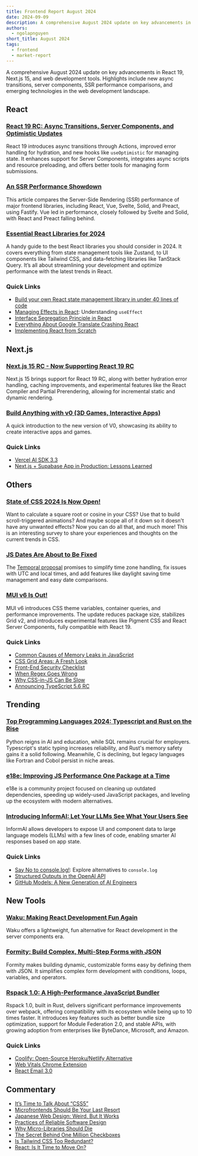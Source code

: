 ```yaml
---
title: Frontend Report August 2024
date: 2024-09-09
description: A comprehensive August 2024 update on key advancements in React 19, Next.js 15, and web development tools. Highlights include new async transitions, server components, SSR performance comparisons, and emerging technologies in the web development landscape
authors:
  - ngolapnguyen
short_title: August 2024
tags:
  - frontend
  - market-report
---
```


A comprehensive August 2024 update on key advancements in React 19, Next.js 15, and web development tools. Highlights include new async transitions, server components, SSR performance comparisons, and emerging technologies in the web development landscape.

## React

### [React 19 RC: Async Transitions, Server Components, and Optimistic Updates](https://react.dev/blog/2024/04/25/react-19#whats-new-in-react-19)

React 19 introduces async transitions through Actions, improved error handling for hydration, and new hooks like `useOptimistic` for managing state. It enhances support for Server Components, integrates async scripts and resource preloading, and offers better tools for managing form submissions.

### [An SSR Performance Showdown](https://blog.platformatic.dev/ssr-performance-showdown)

This article compares the Server-Side Rendering (SSR) performance of major frontend libraries, including React, Vue, Svelte, Solid, and Preact, using Fastify. Vue led in performance, closely followed by Svelte and Solid, with React and Preact falling behind.

### [Essential React Libraries for 2024](https://www.robinwieruch.de/react-libraries/)

A handy guide to the best React libraries you should consider in 2024. It covers everything from state management tools like Zustand, to UI components like Tailwind CSS, and data-fetching libraries like TanStack Query. It’s all about streamlining your development and optimize performance with the latest trends in React.

### Quick Links

- [Build your own React state management library in under 40 lines of code](https://paripsky.github.io/blog/build-your-own-react-state-management/)
- [Managing Effects in React](https://ui.dev/c/react/effects): Understanding `useEffect`
- [Interface Segregation Principle in React](https://alexkondov.com/interface-segregation-principle-in-react/)
- [Everything About Google Translate Crashing React](https://martijnhols.nl/gists/everything-about-google-translate-crashing-react)
- [Implementing React from Scratch](https://www.rob.directory/blog/react-from-scratch)

## Next.js

### [Next.js 15 RC - Now Supporting React 19 RC](https://www.syncfusion.com/blogs/post/whats-new-in-next-js-15-rc/amp)

Next.js 15 brings support for React 19 RC, along with better hydration error handling, caching improvements, and experimental features like the React Compiler and Partial Prerendering, allowing for incremental static and dynamic rendering.

### [Build Anything with v0 (3D Games, Interactive Apps)](https://www.youtube.com/watch?v=zA-eCGFBXjM)

A quick introduction to the new version of V0, showcasing its ability to create interactive apps and games.

### Quick Links

- [Vercel AI SDK 3.3](https://vercel.com/blog/vercel-ai-sdk-3-3)
- [Next.js + Supabase App in Production: Lessons Learned](https://catjam.fi/articles/next-supabase-what-do-differently)

## Others

### [State of CSS 2024 Is Now Open!](https://survey.devographics.com/en-US/survey/state-of-css/2024)

Want to calculate a square root or cosine in your CSS? Use that to build scroll-triggered animations? And maybe scope all of it down so it doesn't have any unwanted effects? Now you can do all that, and much more! This is an interesting survey to share your experiences and thoughts on the current trends in CSS.

### [JS Dates Are About to Be Fixed](https://docs.timetime.in/blog/js-dates-finally-fixed)

The [Temporal proposal](https://github.com/tc39/proposal-temporal) promises to simplify time zone handling, fix issues with UTC and local times, and add features like daylight saving time management and easy date comparisons.

### [MUI v6 Is Out!](https://mui.com/blog/material-ui-v6-is-out/)

MUI v6 introduces CSS theme variables, container queries, and performance improvements. The update reduces package size, stabilizes Grid v2, and introduces experimental features like Pigment CSS and React Server Components, fully compatible with React 19.

### Quick Links

- [Common Causes of Memory Leaks in JavaScript](https://www.trevorlasn.com/blog/common-causes-of-memory-leaks-in-javascript)
- [CSS Grid Areas: A Fresh Look](https://ishadeed.com/article/css-grid-area/)
- [Front-End Security Checklist](https://www.trevorlasn.com/blog/frontend-security-checklist)
- [When Regex Goes Wrong](https://www.trevorlasn.com/blog/when-regex-goes-wrong)
- [Why CSS-in-JS Can Be Slow](https://playfulprogramming.com/posts/why-is-css-in-js-slow)
- [Announcing TypeScript 5.6 RC](https://devblogs.microsoft.com/typescript/announcing-typescript-5-6-rc/)

## Trending

### [Top Programming Languages 2024: Typescript and Rust on the Rise](https://spectrum.ieee.org/top-programming-languages-2024)

Python reigns in AI and education, while SQL remains crucial for employers. Typescript's static typing increases reliability, and Rust's memory safety gains it a solid following. Meanwhile, C is declining, but legacy languages like Fortran and Cobol persist in niche areas.

### [e18e: Improving JS Performance One Package at a Time](https://e18e.dev/?ck_subscriber_id=2328911063)

e18e is a community project focused on cleaning up outdated dependencies, speeding up widely-used JavaScript packages, and leveling up the ecosystem with modern alternatives.

### [Introducing InformAI: Let Your LLMs See What Your Users See](https://edspencer.net/2024/8/26/introducing-inform-ai)

InformAI allows developers to expose UI and component data to large language models (LLMs) with a few lines of code, enabling smarter AI responses based on app state.

### Quick Links

- [Say No to console.log!](https://dev.to/alishgiri/say-no-to-consolelog-556n): Explore alternatives to `console.log`
- [Structured Outputs in the OpenAI API](https://openai.com/index/introducing-structured-outputs-in-the-api/)
- [GitHub Models: A New Generation of AI Engineers](https://github.blog/news-insights/product-news/introducing-github-models/)

## New Tools

### [Waku: Making React Development Fun Again](https://waku.gg/)

Waku offers a lightweight, fun alternative for React development in the server components era.

### [Formity: Build Complex, Multi-Step Forms with JSON](https://www.formity.app/)

Formity makes building dynamic, customizable forms easy by defining them with JSON. It simplifies complex form development with conditions, loops, variables, and operators.

### [Rspack 1.0: A High-Performance JavaScript Bundler](https://rspack.dev/blog/announcing-1-0)

Rspack 1.0, built in Rust, delivers significant performance improvements over webpack, offering compatibility with its ecosystem while being up to 10 times faster. It introduces key features such as better bundle size optimization, support for Module Federation 2.0, and stable APIs, with growing adoption from enterprises like ByteDance, Microsoft, and Amazon.

### Quick Links

- [Coolify: Open-Source Heroku/Netlify Alternative](https://coolify.io/)
- [Web Vitals Chrome Extension](https://chromewebstore.google.com/detail/web-vitals/ahfhijdlegdabablpippeagghigmibma)
- [React Email 3.0](https://resend.com/blog/react-email-3)

## Commentary

- [It’s Time to Talk About “CSS5”](https://www.smashingmagazine.com/2024/08/time-to-talk-about-css5/)
- [Microfrontends Should Be Your Last Resort](https://www.breck-mckye.com/blog/2023/05/Microfrontends-should-be-your-last-resort)
- [Japanese Web Design: Weird, But It Works](https://www.youtube.com/watch?v=vi8pyS076a8)
- [Practices of Reliable Software Design](https://two-wrongs.com/practices-of-reliable-software-design)
- [Why Micro-Libraries Should Die](https://bvisness.me/microlibraries)
- [The Secret Behind One Million Checkboxes](https://eieio.games/essays/the-secret-in-one-million-checkboxes)
- [Is Tailwind CSS Too Redundant?](https://www.reddit.com/r/webdev/comments/1f2abca/anyone_else_find_tailwind_css_a_bit_too_redundant/)
- [React: Is It Time to Move On?](https://www.youtube.com/watch?v=0tvfC9r9lcw)
